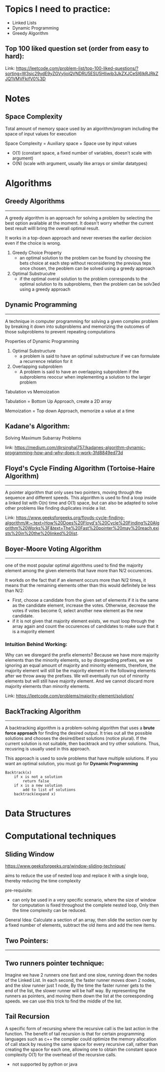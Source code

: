 # Topics I need to practice:
- Linked Lists
- Dynamic Programming
- Greedy Algorithm

## Top 100 liked question set (order from easy to hard):
Link: https://leetcode.com/problem-list/top-100-liked-questions/?sorting=W3sic29ydE9yZGVyIjoiQVNDRU5ESU5HIiwib3JkZXJCeSI6IkRJRkZJQ1VMVFkifV0%3D
# Notes
## Space Complexity
Total amount of memory space used by an algorithm/program including the space of input values for execution

Space Complexity = Auxiliary space + Space use by input values
* O(1) (constant space, a fixed number of variables, doesn't scale with argument)
* O(N) (scale with argument, usually like arrays or similar datatypes)

# Algorithms
## Greedy Algorithms
---
A greedy algorithm is an approach for solving a problem by selecting the best option available at the moment. It doesn't worry whether the current best result willl bring the overall optimal result.

It works in a top-down approach and never reverses the earlier decision even if the choice is wrong. 
1. Greedy Choice Property
    - an optimal solution to the problem can be found by choosing the bets choice at each step without reconsidering the previous teps once chosen, the peoblem can be solved using a greedy approach
2. Optimal Substrucutre
    - if the optimal overal solution to the problem corresponds to the optimal solution to its subproblems, then the problem can be solv3ed using a greedy approach

## Dynamic Programming
---
A technique in computer programming for solving a given complex problem by breaking it down into subproblems and memorizing the outcomes of those subproblems to prevent repeating computations

Properties of Dynamic Programming
1. Optimal Substructure
    - a problem is said to have an optimal substructure if we can formulate a recurrence relation for it
2. Overlapping subproblem
    - A problem is said to have an overlapping subproblem if the subproblems reoccur when implementing a solution to the larger problem

Tabulation vs Memoization

Tabulation = Bottom Up Approach, create a 2D array

Memoization = Top down Approach, memorize a value at a time

## Kadane's Algorithm:
Solving Maximum Subarray Problems

link: https://medium.com/@rsinghal757/kadanes-algorithm-dynamic-programming-how-and-why-does-it-work-3fd8849ed73d


## Floyd's Cycle Finding Algorithm (Tortoise-Haire Algorithm)
----
A pointer algorithm that only uses two pointers, moving through the sequence and different speeds. This algorithm is used to find a loop inside a linked list with O(n) time and O(1) space, but can also be adapted to solve other problems like finding duplicates inside a list.

Link: https://www.geeksforgeeks.org/floyds-cycle-finding-algorithm/#:~:text=How%20Does%20Floyd's%20Cycle%20Finding%20Algorithm%20Works%3F&text=The%20Fast%20pointer%20may%20reach,exists%20in%20the%20linked%20list.

## Boyer-Moore Voting Algorithm
---
one of the most popular optimal algorithms used to find the majority element among the given elements that have more than N/2 occurences.

It workds on the fact that if an element occurs more than N/2 times, it means that the remaining elements other than this would definitely be less than N/2:
- First, choose a candidate from the given set of elements if it is the same as the candidate element, increase the votes. Otherwise, decrease the votes if votes become 0, select another new element as the new candidate. 
- if it is not given that majority element exists, we must loop through the array again and count the occurences of candidates to make sure that it is a majority element
### Intuition Behind Working:
Why can we disregard the prefix elements? Because we have more majority elements than the minority elements, so by disregarding prefixes, we are ignoring an equal amount of majority and minority elements, therefore, the majority element will still be the majority element in the following elements after we throw away the prefixes. We will eventually run out of minority elements but will still have majority element. And we cannot discard more majority elements than minority elements.

Link: https://leetcode.com/problems/majority-element/solution/

## BackTracking Algorithm
---
A backtracking algorithm is a problem-solving algorithm that uses a **brute force approach** for finding the desired output. It tries out all the possible solutions and chooses the desired/best solutions (notice plural). If the current solution is not suitable, then backtrack and try other solutions. Thus, recusring is usually used in this approach. 

This approach is used to sovle problems that have multiple solutions. If you want an optimal solution, you must go for **Dynamic Programming**

````
Backtrack(x)
    if x is not a solution
        return false
    if x is a new solution
        add to list of solutions
    backtrack(expand x)
````

# Data Structures

# Computational techniques
## Sliding Window
https://www.geeksforgeeks.org/window-sliding-technique/

aims to reduce the use of nested loop and replace it with a single loop, thereby reducing the time complexity

pre-requisite:
- can only be used in a very specific scenario, where the size of window for computation is fixed throughout the complete nested loop, Only then the time complexity can be reduced.

General Idea: Calculate a section of an array, then slide the section over by a fixed number of elements, subtract the old items and add the new items.

## Two Pointers:
---
## Two runners pointer technique:
Imagine we have 2 runners one fast and one slow, running down the nodes of the Linked List. In each second, the faster runner moves down 2 nodes, and the slow runner just 1 node, By the time the faster runner gets to the end of the list, the slower runner will be half way. By representing the runners as pointers, and moving them down the list at the coreesponding speeds. we can use this trick to find the middle of the list.

## Tail Recursion
A specific form of recursing where the recursive call is the last action in the function. The benefit of tail recursion is that for certain programming languages such as c++ the complier could optimize the memory allocation of call stack by reusing the same space for every recursive call, rather than creating the space for each one, allowing one to obtain the constant space complexity O(1) for the overhead of the recursive calls.
- not supported by python or java